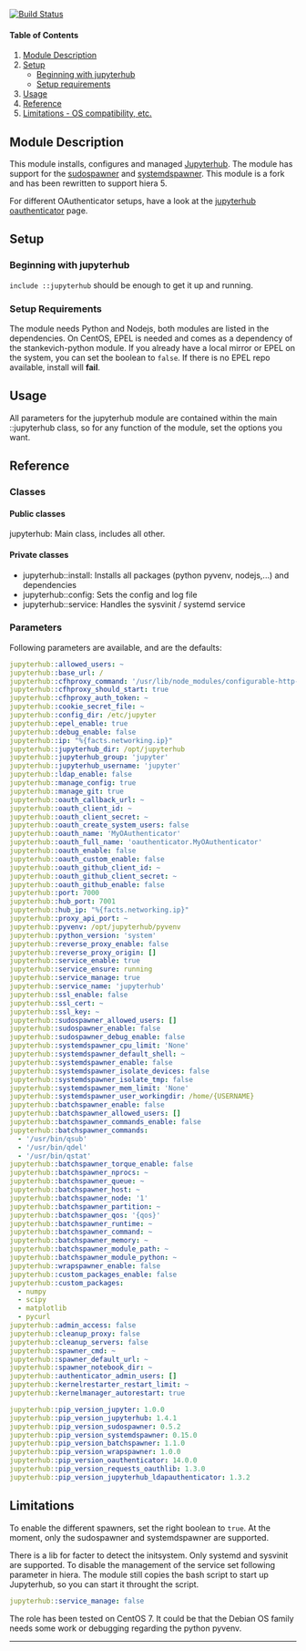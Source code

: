 [![Build Status](https://travis-ci.org/kuleuven/puppet-jupyterhub.svg?branch=master)](https://travis-ci.org/kuleuven/puppet-jupyterhub)

#### Table of Contents

1. [Module Description](#module-description)
1. [Setup](#setup)
    * [Beginning with jupyterhub](#beginning-with-jupyterhub)
    * [Setup requirements](#setup-requirements)
1. [Usage](#usage)
1. [Reference](#reference)
1. [Limitations - OS compatibility, etc.](#limitations)


## Module Description

This module installs, configures and managed [Jupyterhub](https://github.com/jupyterhub/jupyterhub). The module has support for the [sudospawner](https://github.com/jupyterhub/sudospawner) and [systemdspawner](https://github.com/jupyterhub/systemdspawner). This module is a fork and has been rewritten to support hiera 5.

For different OAuthenticator setups, have a look at the [jupyterhub oauthenticator](https://github.com/jupyterhub/oauthenticator) page.

## Setup

### Beginning with jupyterhub

`include ::jupyterhub` should be enough to get it up and running.

### Setup Requirements

The module needs Python and Nodejs, both modules are listed in the dependencies. On CentOS, EPEL is needed and comes as a dependency of the stankevich-python module. If you already have a local mirror or EPEL on the system, you can set the boolean to `false`. If there is no EPEL repo available, install will **fail**.


## Usage

All parameters for the jupyterhub module are contained within the main ::jupyterhub class, so for any function of the module, set the options you want.


## Reference

### Classes

#### Public classes

jupyterhub: Main class, includes all other.

#### Private classes

- jupyterhub::install: Installs all packages (python pyvenv, nodejs,...) and dependencies
- jupyterhub::config: Sets the config and log file
- jupyterhub::service: Handles the sysvinit / systemd service

### Parameters

Following parameters are available, and are the defaults:

```yaml
jupyterhub::allowed_users: ~
jupyterhub::base_url: /
jupyterhub::cfhproxy_command: '/usr/lib/node_modules/configurable-http-proxy/bin/configurable-http-proxy'
jupyterhub::cfhproxy_should_start: true
jupyterhub::cfhproxy_auth_token: ~
jupyterhub::cookie_secret_file: ~
jupyterhub::config_dir: /etc/jupyter
jupyterhub::epel_enable: true
jupyterhub::debug_enable: false
jupyterhub::ip: "%{facts.networking.ip}"
jupyterhub::jupyterhub_dir: /opt/jupyterhub
jupyterhub::jupyterhub_group: 'jupyter'
jupyterhub::jupyterhub_username: 'jupyter'
jupyterhub::ldap_enable: false
jupyterhub::manage_config: true
jupyterhub::manage_git: true
jupyterhub::oauth_callback_url: ~
jupyterhub::oauth_client_id: ~
jupyterhub::oauth_client_secret: ~
jupyterhub::oauth_create_system_users: false
jupyterhub::oauth_name: 'MyOAuthenticator'
jupyterhub::oauth_full_name: 'oauthenticator.MyOAuthenticator'
jupyterhub::oauth_enable: false
jupyterhub::oauth_custom_enable: false
jupyterhub::oauth_github_client_id: ~
jupyterhub::oauth_github_client_secret: ~
jupyterhub::oauth_github_enable: false
jupyterhub::port: 7000
jupyterhub::hub_port: 7001
jupyterhub::hub_ip: "%{facts.networking.ip}"
jupyterhub::proxy_api_port: ~
jupyterhub::pyvenv: /opt/jupyterhub/pyvenv
jupyterhub::python_version: 'system'
jupyterhub::reverse_proxy_enable: false
jupyterhub::reverse_proxy_origin: []
jupyterhub::service_enable: true
jupyterhub::service_ensure: running
jupyterhub::service_manage: true
jupyterhub::service_name: 'jupyterhub'
jupyterhub::ssl_enable: false
jupyterhub::ssl_cert: ~
jupyterhub::ssl_key: ~
jupyterhub::sudospawner_allowed_users: []
jupyterhub::sudospawner_enable: false 
jupyterhub::sudospawner_debug_enable: false
jupyterhub::systemdspawner_cpu_limit: 'None'
jupyterhub::systemdspawner_default_shell: ~
jupyterhub::systemdspawner_enable: false
jupyterhub::systemdspawner_isolate_devices: false
jupyterhub::systemdspawner_isolate_tmp: false
jupyterhub::systemdspawner_mem_limit: 'None'
jupyterhub::systemdspawner_user_workingdir: /home/{USERNAME}
jupyterhub::batchspawner_enable: false
jupyterhub::batchspawner_allowed_users: []
jupyterhub::batchspawner_commands_enable: false
jupyterhub::batchspawner_commands:
  - '/usr/bin/qsub'
  - '/usr/bin/qdel'
  - '/usr/bin/qstat'
jupyterhub::batchspawner_torque_enable: false
jupyterhub::batchspawner_nprocs: ~
jupyterhub::batchspawner_queue: ~
jupyterhub::batchspawner_host: ~
jupyterhub::batchspawner_node: '1'
jupyterhub::batchspawner_partition: ~
jupyterhub::batchspawner_qos: '{qos}'
jupyterhub::batchspawner_runtime: ~
jupyterhub::batchspawner_command: ~
jupyterhub::batchspawner_memory: ~
jupyterhub::batchspawner_module_path: ~
jupyterhub::batchspawner_module_python: ~
jupyterhub::wrapspawner_enable: false
jupyterhub::custom_packages_enable: false
jupyterhub::custom_packages:
  - numpy
  - scipy
  - matplotlib
  - pycurl
jupyterhub::admin_access: false
jupyterhub::cleanup_proxy: false
jupyterhub::cleanup_servers: false
jupyterhub::spawner_cmd: ~
jupyterhub::spawner_default_url: ~
jupyterhub::spawner_notebook_dir: ~
jupyterhub::authenticator_admin_users: []
jupyterhub::kernelrestarter_restart_limit: ~
jupyterhub::kernelmanager_autorestart: true

jupyterhub::pip_version_jupyter: 1.0.0
jupyterhub::pip_version_jupyterhub: 1.4.1
jupyterhub::pip_version_sudospawner: 0.5.2
jupyterhub::pip_version_systemdspawner: 0.15.0
jupyterhub::pip_version_batchspawner: 1.1.0
jupyterhub::pip_version_wrapspawner: 1.0.0
jupyterhub::pip_version_oauthenticator: 14.0.0
jupyterhub::pip_version_requests_oauthlib: 1.3.0
jupyterhub::pip_version_jupyterhub_ldapauthenticator: 1.3.2
```

## Limitations

To enable the different spawners, set the right boolean to `true`.
At the moment, only the sudospawner and systemdspawner are supported.

There is a lib for facter to detect the initsystem. Only systemd and sysvinit are supported. To disable the management of the service set following parameter in hiera. The module still copies the bash script to start up Jupyterhub, so you can start it throught the script.

```yaml
jupyterhub::service_manage: false
```

The role has been tested on CentOS 7. It could be that the Debian OS family needs some work or debugging regarding the python pyvenv.



---
